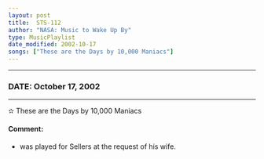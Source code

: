 ```yaml
---
layout: post
title:  STS-112
author: "NASA: Music to Wake Up By"
type: MusicPlaylist
date_modified: 2002-10-17
songs: ["These are the Days by 10,000 Maniacs"]
---
```


----
### DATE: October 17, 2002
----
✫ These are the Days by 10,000 Maniacs

#### Comment:
* was played for Sellers at the request of his wife.



<br/>
<center>
	<a target="_blank"
	   href="https://twitter.com/intent/tweet?hashtags=Space,NASA,Playlist,NASAWakeupCalls,SpaceProgram&text={{ page.author}}, '{{ page.songs.first }}' {{ page.title }}, {{ page.date | date: '%B %d, %Y' }}. {{ site.url }}{{ page.url }} @nasawakeupcalls">
	   <i class="fab fa-twitter" alt="Tweet this page" style="font-size: 1.3em;"></i>
	</a>
	&nbsp; 	<i class="fas fa-user-astronaut" style="font-size: 1.5em;"></i> &nbsp;
    <a type="amzn" search="'These are the Days by 10,000 Maniacs'" category="popular music">
        <i class="fab fa-amazon" style="font-size: 1.3em;"></i>
    </a>
</center>

